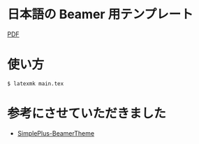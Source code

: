 # 日本語の Beamer 用テンプレート

[PDF](./out/main.pdf)

# 使い方
```
$ latexmk main.tex
```

# 参考にさせていただきました
- [SimplePlus-BeamerTheme](https://github.com/PM25/SimplePlus-BeamerTheme)
